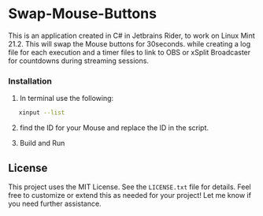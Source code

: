 # Swap-Mouse-Buttons
This is an application created in C# in Jetbrains Rider, to work on Linux Mint 21.2. This will swap the Mouse buttons for 30seconds. while creating a log file for each execution and a timer files to link to OBS or xSplit Broadcaster for countdowns during streaming sessions. 


### Installation
1. In terminal use the following:
``` bash
   xinput --list
```
2. find the ID for your Mouse and replace the ID in the script.

3. Build and Run

## License
This project uses the MIT License. See the `LICENSE.txt` file for details.
Feel free to customize or extend this as needed for your project! Let me know if you need further assistance.


